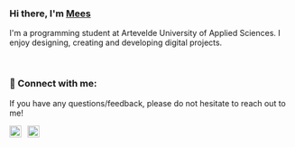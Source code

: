### Hi there, I'm <a href="https://www.meesakveld.be/" target="_blank" rel="noreferrer">Mees</a>

I'm a programming student at Artevelde University of Applied Sciences. I enjoy designing, creating and developing digital projects.

<br>

### 🤝 Connect with me:
If you have any questions/feedback, please do not hesitate to reach out to me!

<div style="display: flex; gap: 0.5rem;">
  <a href="https://www.linkedin.com/in/meesakveld/" target="_blank">
      <img align="left" src="https://raw.githubusercontent.com/yushi1007/yushi1007/main/images/linkedin.svg" alt="Mees Akveld | LinkedIn" width="21px"/>
  </a>
  
  <a href="https://www.meesakveld.be/">
      <img align="left" src="https://www.meesakveld.be/favicon.ico" alt="Mees Akveld | LinkedIn" width="21px"/>
  </a>
</div>
